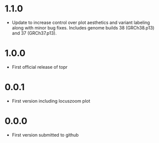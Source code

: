 # 1.1.0

* Update to increase control over plot aesthetics and variant labeling along with minor bug fixes. Includes genome builds 38 (GRCh38.p13) and 37 (GRCh37.p13).

# 1.0.0

* First official release of topr

# 0.0.1

* First version including locuszoom plot

# 0.0.0

* First version submitted to github
